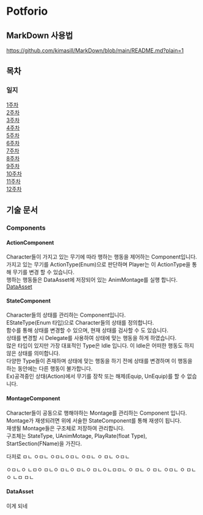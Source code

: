 # Potforio
## MarkDown 사용법
https://github.com/kimasill/MarkDown/blob/main/README.md?plain=1

## 목차  
### 일지 
[1주차](https://github.com/hiki25/Portfolio/blob/main/ReadMeFile/1Week.md)  
[2주차](https://github.com/hiki25/Portfolio/blob/main/ReadMeFile/2Week.md)  
[3주차](https://github.com/hiki25/Portfolio/blob/main/ReadMeFile/3Week.md)  
[4주차](https://github.com/hiki25/Portfolio/blob/main/ReadMeFile/4Week.md)  
[5주차](https://github.com/hiki25/Portfolio/blob/main/ReadMeFile/5Week.md)  
[6주차](https://github.com/hiki25/Portfolio/blob/main/ReadMeFile/6Week.md)  
[7주차](https://github.com/hiki25/Portfolio/blob/main/ReadMeFile/7Week.md)  
[8주차](https://github.com/hiki25/Portfolio/blob/main/ReadMeFile/8Week.md)  
[9주차](https://github.com/hiki25/Portfolio/blob/main/ReadMeFile/9Week.md)  
[10주차](https://github.com/hiki25/Portfolio/blob/main/ReadMeFile/10Week.md)  
[11주차](https://github.com/hiki25/Portfolio/blob/main/ReadMeFile/11Week.md)  
[12주차](https://github.com/hiki25/Portfolio/blob/main/ReadMeFile/12Week.md)  

## 기술 문서
### Components
#### ActionComponent
Character들이 가지고 있는 무기에 따라 행하는 행동을 제어하는 Component입니다.<br/>
가지고 있는 무기를 ActionType(Enum)으로 판단하며 Player는 이 ActionType을 통해 무기를 변경 할 수 있습니다.<br/>
행하는 행동들은 DataAsset에 저장되어 있는 AnimMontage를 실행 합니다.
<br/>
[DataAsset](####DataAsset)
#### StateComponent
Character들의 상태를 관리하는 Component입니다.<br/>
EStateType(Enum 타입)으로 Character들의 상태를 정의합니다.<br/>
함수를 통해 상태를 변경할 수 있으며, 현재 상태를 검사할 수 도 있습니다.<br/>
상태를 변경할 시 Delegate를 사용하여 상태에 맞는 행동을 하게 하였습니다.<br/>
많은 타입이 있지만 가장 대표적인 Type은 Idle 입니다. 이 Idle은 어떠한 행동도 하지 않은 상태를 의미합니다.<br/>
다양한 Type들이 존재하며 상태에 맞는 행동을 하기 전에 상태를 변경하며 이 행동을 하는 동안에는 다른 행동이 불가합니다.<br/> Ex)공격중인 상태(Action)에서 무기를 장착 또는 해제(Equip, UnEquip)를 할 수 없습니다.
#### MontageComponent  
Character들이 공동으로 행해야하는 Montage를 관리하는 Component 입니다.<br/>
Montage가 재생되려면 위에 서술한 StateComponent를 통해 재생이 됩니다.<br/>
재생될 Montage들은 구조체로 저장하여 관리합니다.<br/>
구조체는 StateType, UAnimMotage, PlayRate(float Type), StartSection(FName)을 가진다.<br/>

다저로
ㅁㄴ
ㅇㅁㄴ
ㅇㅁㄴㅇㅁㄴ
ㅇㅁㄴ
ㅇ
ㅁㄴ
ㅇㅁㄴ

ㅇㅁㄴㅇ
ㄴㅁㅇ
ㅁㄴㅇ
ㅁㄴㅇ
ㅁㄴㅇ
ㅁㄴㅇㄴㅁㅁㄴ
ㅇ
ㅁㄴ
ㅇ
ㅁㄴ
ㅇㅁㄴ
ㅇ
ㅁㄴㅇ
ㄴㅁ
ㅁㄴ

#### DataAsset
이게 되네
